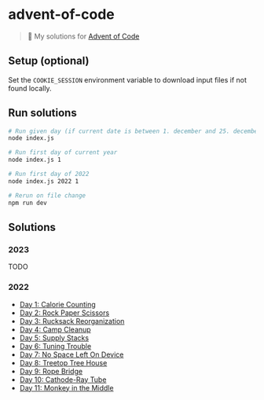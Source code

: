 # advent-of-code

> 🎄 My solutions for [Advent of Code](https://adventofcode.com)

## Setup (optional)

Set the `COOKIE_SESSION` environment variable to download input files if not found locally.

## Run solutions

```sh
# Run given day (if current date is between 1. december and 25. december)
node index.js

# Run first day of current year
node index.js 1

# Run first day of 2022
node index.js 2022 1

# Rerun on file change
npm run dev
```

## Solutions

### 2023

TODO

### 2022

- [Day 1: Calorie Counting](days/01)
- [Day 2: Rock Paper Scissors](days/02)
- [Day 3: Rucksack Reorganization](days/03)
- [Day 4: Camp Cleanup](days/04)
- [Day 5: Supply Stacks](days/05)
- [Day 6: Tuning Trouble](days/06)
- [Day 7: No Space Left On Device](days/07)
- [Day 8: Treetop Tree House](days/08)
- [Day 9: Rope Bridge](days/09)
- [Day 10: Cathode-Ray Tube](days/10)
- [Day 11: Monkey in the Middle](days/11)
